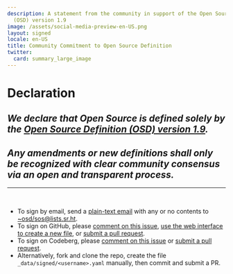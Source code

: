 ```yaml
---
description: A statement from the community in support of the Open Source Definition
  (OSD) version 1.9
image: /assets/social-media-preview-en-US.png
layout: signed
locale: en-US
title: Community Commitment to Open Source Definition
twitter:
  card: summary_large_image
---
```

# **Declaration**

## *We declare that Open Source is defined solely by the [Open Source Definition (OSD) version 1.9](https://opensourcedefinition.org/).*

## *Any amendments or new definitions shall only be recognized with clear community consensus via an open and transparent process.*

---
<br>

- To sign by email, send a [plain-text email](https://useplaintext.email/) with any or no contents to [~osd/sos@lists.sr.ht](mailto:~osd/sos@lists.sr.ht).
- To sign on GitHub, please [comment on this issue](https://github.com/OpenSourceDefinition/sos/issues/1), [use the web interface to create a new file](https://github.com/OpenSourceDefinition/sos/new/main/_data/signed), or [submit a pull request](https://github.com/OpenSourceDefinition/sos/pulls).
- To sign on Codeberg, please [comment on this issue](https://codeberg.org/osd/sos/issues/1) or [submit a pull request](https://codeberg.org/osd/sos/pulls).
- Alternatively, fork and clone the repo, create the file `_data/signed/<username>.yaml` manually, then commit and submit a PR.